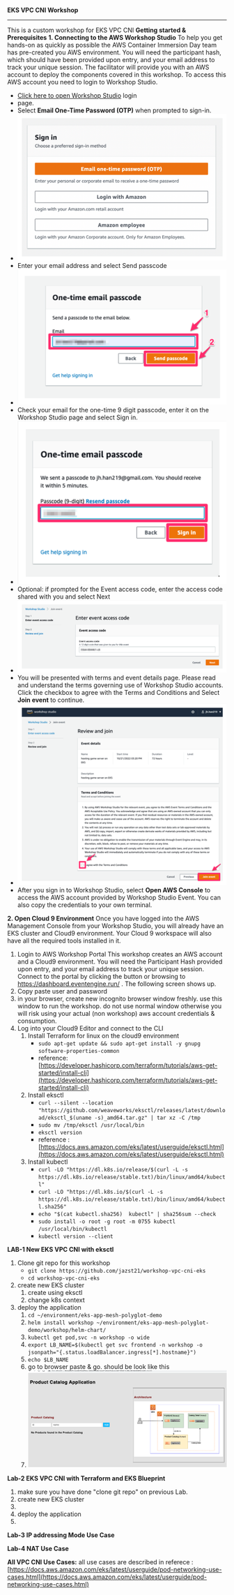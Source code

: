 **EKS VPC CNI Workshop**

***

This is a custom workshop for EKS VPC CNI
**Getting started & Prerequisites**
**1\. Connecting to the AWS Workshop Studio**
To help you get hands-on as quickly as possible the AWS Container Immersion Day team has pre-created you AWS environment. You will need the participant hash, which should have been provided upon entry, and your email address to track your unique session.
The facilitator will provide you with an AWS account to deploy the components covered in this workshop. To access this AWS account you need to login to Workshop Studio.

* [Click here to open Workshop Studio](https://catalog.us-east-1.prod.workshops.aws/join) login
* page.
* Select **Email One-Time Password (OTP)** when prompted to sign-in.
* ![Application logo](/image/image-2.png)
* Enter your email address and select Send passcode
* ![Application logo](/image/image-3.png)
* Check your email for the one-time 9 digit passcode, enter it on the Workshop Studio page and select Sign in.
* ![Application logo](/image/image-4.png)
* Optional: if prompted for the Event access code, enter the access code shared with you and select Next
* ![Application logo](/image/image-5.png)
* You will be presented with terms and event details page. Please read and understand the terms governing use of Workshop Studio accounts. Click the checkbox to agree with the Terms and Conditions and Select **Join event** to continue.
* ![Application logo](/image/image-6.png)
* After you sign in to Workshop Studio, select **Open AWS Console** to access the AWS account provided by Workshop Studio Event. You can also copy the credentials to your own terminal.

**2\. Open Cloud 9 Environment**
Once you have logged into the AWS Management Console from your Workshop Studio, you will already have an EKS cluster and Cloud9 environment. Your Cloud 9 workspace will also have all the required tools installed in it.

1. Login to AWS Workshop Portal
    This workshop creates an AWS account and a Cloud9 environment. You will need the Participant Hash provided upon entry, and your email address to track your unique session.
    Connect to the portal by clicking the button or browsing to https://dashboard.eventengine.run/
    . The following screen shows up.
2. Copy paste user and password
3. in your browser, create new incognito browser window freshly. use this window to run the workshop. do not use normal window otherwise you will risk using your actual (non workshop) aws account credentials & consumption.
4. Log into your Cloud9 Editor and connect to the CLI
    1. Install Terraform for linux on the cloud9 environment
        * `sudo apt-get update && sudo apt-get install -y gnupg software-properties-common`
        * reference: [https://developer.hashicorp.com/terraform/tutorials/aws-get-started/install-cli](https://developer.hashicorp.com/terraform/tutorials/aws-get-started/install-cli)
    2. Install eksctl
        * `curl --silent --location "https://github.com/weaveworks/eksctl/releases/latest/download/eksctl_$(uname -s)_amd64.tar.gz" | tar xz -C /tmp`
        * `sudo mv /tmp/eksctl /usr/local/bin`
        * `eksctl version`
        * reference : [https://docs.aws.amazon.com/eks/latest/userguide/eksctl.html](https://docs.aws.amazon.com/eks/latest/userguide/eksctl.html)
    3. Install kubectl
        * `curl -LO "https://dl.k8s.io/release/$(curl -L -s https://dl.k8s.io/release/stable.txt)/bin/linux/amd64/kubectl"`
        * `curl -LO "https://dl.k8s.io/$(curl -L -s https://dl.k8s.io/release/stable.txt)/bin/linux/amd64/kubectl.sha256"`
        * `echo "$(cat kubectl.sha256)  kubectl" | sha256sum --check`
        * `sudo install -o root -g root -m 0755 kubectl /usr/local/bin/kubectl`
        * `kubectl version --client`

**LAB-1 New EKS VPC CNI with eksctl**

1. Clone git repo for this workshop
    * `git clone https://github.com/jazst21/workshop-vpc-cni-eks`
    * `cd workshop-vpc-cni-eks`
2. create new EKS cluster
    1. create using eksctl
    2. change k8s context
3. deploy the application
    1. `cd ~/environment/eks-app-mesh-polyglot-demo`
    2. `helm install workshop ~/environment/eks-app-mesh-polyglot-demo/workshop/helm-chart/`
    3. `kubectl get pod,svc -n workshop -o wide`
    4. `export LB_NAME=$(kubectl get svc frontend -n workshop -o jsonpath="{.status.loadBalancer.ingress[*].hostname}")`
    5. `echo $LB_NAME`
    6. go to browser paste & go. should be look like this
    7. ![Application logo](/image/image-1.png)

**Lab-2 EKS VPC CNI with Terraform and EKS Blueprint**

1. make sure you have done "clone git repo" on previous Lab.
2. create new EKS cluster
3. 
4. deploy the application
5. 

**Lab-3 IP addressing Mode Use Case**

**Lab-4 NAT Use Case**

**All VPC CNI Use Cases:**
all use cases are described in referece : [https://docs.aws.amazon.com/eks/latest/userguide/pod-networking-use-cases.html](https://docs.aws.amazon.com/eks/latest/userguide/pod-networking-use-cases.html)